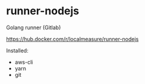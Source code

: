 # runner-nodejs
Golang runner (Gitlab)

https://hub.docker.com/r/localmeasure/runner-nodejs

Installed:
- aws-cli
- yarn
- git
